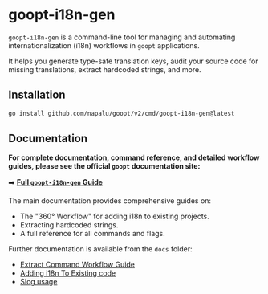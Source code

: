 # goopt-i18n-gen

`goopt-i18n-gen` is a command-line tool for managing and automating internationalization (i18n) workflows in `goopt` applications.

It helps you generate type-safe translation keys, audit your source code for missing translations, extract hardcoded strings, and more.

## Installation

```bash
go install github.com/napalu/goopt/v2/cmd/goopt-i18n-gen@latest
```

## Documentation

**For complete documentation, command reference, and detailed workflow guides, please see the official `goopt` documentation site:**

➡️ **[Full `goopt-i18n-gen` Guide](https://napalu.github.io/goopt/v2/guides/06-internationalization/01-tooling-goopt-i18n-gen/)**

The main documentation provides comprehensive guides on:
- The "360° Workflow" for adding i18n to existing projects.
- Extracting hardcoded strings.
- A full reference for all commands and flags.

Further documentation is available from the `docs` folder:
- [Extract Command Workflow Guide](docs/EXTRACT_WORKFLOW.md)
- [Adding i18n To Existing code](docs/ADDING_TO_EXISTING_CODE.md)
- [Slog usage](docs/SLOG_USAGE.md)